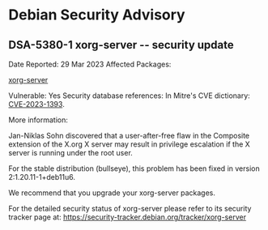 
Debian Security Advisory
========================


DSA-5380-1 xorg-server -- security update
-----------------------------------------



Date Reported:
29 Mar 2023
Affected Packages:

[xorg-server](https://packages.debian.org/src:xorg-server)

Vulnerable:
Yes
Security database references:
In Mitre's CVE dictionary: [CVE-2023-1393](https://security-tracker.debian.org/tracker/CVE-2023-1393).  

More information:

Jan-Niklas Sohn discovered that a user-after-free flaw in the Composite
extension of the X.org X server may result in privilege escalation if
the X server is running under the root user.


For the stable distribution (bullseye), this problem has been fixed in
version 2:1.20.11-1+deb11u6.


We recommend that you upgrade your xorg-server packages.


For the detailed security status of xorg-server please refer to its
security tracker page at:
<https://security-tracker.debian.org/tracker/xorg-server>






